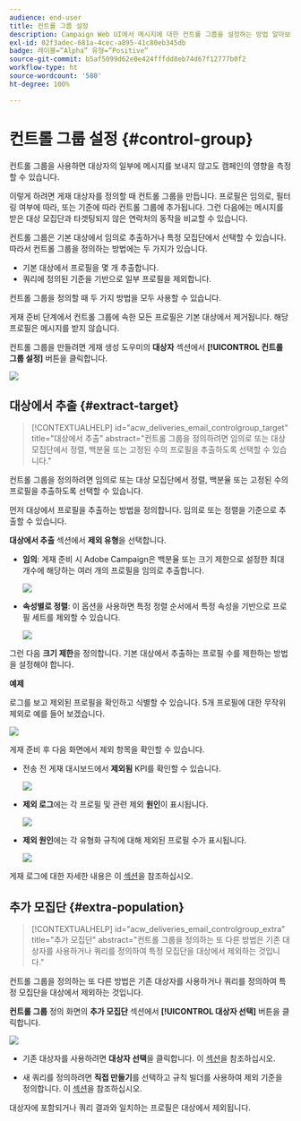 ```yaml
---
audience: end-user
title: 컨트롤 그룹 설정
description: Campaign Web UI에서 메시지에 대한 컨트롤 그룹을 설정하는 방법 알아보기
exl-id: 02f3adec-681a-4cec-a895-41c80eb345db
badge: 레이블=“Alpha” 유형=“Positive”
source-git-commit: b5af5099d62e0e424fffdd8eb74d67f12777b0f2
workflow-type: ht
source-wordcount: '580'
ht-degree: 100%

---
```


# 컨트롤 그룹 설정 {#control-group}

컨트롤 그룹을 사용하면 대상자의 일부에 메시지를 보내지 않고도 캠페인의 영향을 측정할 수 있습니다.

이렇게 하려면 게재 대상자를 정의할 때 컨트롤 그룹을 만듭니다. 프로필은 임의로, 필터링 여부에 따라, 또는 기준에 따라 컨트롤 그룹에 추가됩니다. 그런 다음에는 메시지를 받은 대상 모집단과 타겟팅되지 않은 연락처의 동작을 비교할 수 있습니다.

컨트롤 그룹은 기본 대상에서 임의로 추출하거나 특정 모집단에서 선택할 수 있습니다. 따라서 컨트롤 그룹을 정의하는 방법에는 두 가지가 있습니다.

* 기본 대상에서 프로필을 몇 개 추출합니다.
* 쿼리에 정의된 기준을 기반으로 일부 프로필을 제외합니다.

컨트롤 그룹을 정의할 때 두 가지 방법을 모두 사용할 수 있습니다.

게재 준비 단계에서 컨트롤 그룹에 속한 모든 프로필은 기본 대상에서 제거됩니다. 해당 프로필은 메시지를 받지 않습니다.

컨트롤 그룹을 만들려면 게재 생성 도우미의 **대상자** 섹션에서 **[!UICONTROL 컨트롤 그룹 설정]** 버튼을 클릭합니다.

![](assets/control-group1.png)

## 대상에서 추출 {#extract-target}

>[!CONTEXTUALHELP]
>id="acw_deliveries_email_controlgroup_target"
>title="대상에서 추출"
>abstract="컨트롤 그룹을 정의하려면 임의로 또는 대상 모집단에서 정렬, 백분율 또는 고정된 수의 프로필을 추출하도록 선택할 수 있습니다."

컨트롤 그룹을 정의하려면 임의로 또는 대상 모집단에서 정렬, 백분율 또는 고정된 수의 프로필을 추출하도록 선택할 수 있습니다.

먼저 대상에서 프로필을 추출하는 방법을 정의합니다. 임의로 또는 정렬을 기준으로 추출할 수 있습니다.

**대상에서 추출** 섹션에서 **제외 유형**&#x200B;을 선택합니다.

* **임의**: 게재 준비 시 Adobe Campaign은 백분율 또는 크기 제한으로 설정한 최대 개수에 해당하는 여러 개의 프로필을 임의로 추출합니다.

   ![](assets/control-group.png)

* **속성별로 정렬**: 이 옵션을 사용하면 특정 정렬 순서에서 특정 속성을 기반으로 프로필 세트를 제외할 수 있습니다.

   ![](assets/control-group2.png)

그런 다음 **크기 제한**&#x200B;을 정의합니다. 기본 대상에서 추출하는 프로필 수를 제한하는 방법을 설정해야 합니다.

**예제**

로그를 보고 제외된 프로필을 확인하고 식별할 수 있습니다. 5개 프로필에 대한 무작위 제외로 예를 들어 보겠습니다.

![](assets/control-group4.png)

게재 준비 후 다음 화면에서 제외 항목을 확인할 수 있습니다.

* 전송 전 게재 대시보드에서 **제외됨** KPI를 확인할 수 있습니다.

   ![](assets/control-group5.png)

* **제외 로그**&#x200B;에는 각 프로필 및 관련 제외 **원인**&#x200B;이 표시됩니다.

   ![](assets/control-group6.png)

* **제외 원인**&#x200B;에는 각 유형화 규칙에 대해 제외된 프로필 수가 표시됩니다.

   ![](assets/control-group7.png)

게재 로그에 대한 자세한 내용은 이 [섹션](../monitor/delivery-logs.md)을 참조하십시오.

## 추가 모집단 {#extra-population}

>[!CONTEXTUALHELP]
>id="acw_deliveries_email_controlgroup_extra"
>title="추가 모집단"
>abstract="컨트롤 그룹을 정의하는 또 다른 방법은 기존 대상자를 사용하거나 쿼리를 정의하여 특정 모집단을 대상에서 제외하는 것입니다."

컨트롤 그룹을 정의하는 또 다른 방법은 기존 대상자를 사용하거나 쿼리를 정의하여 특정 모집단을 대상에서 제외하는 것입니다.

**컨트롤 그룹** 정의 화면의 **추가 모집단** 섹션에서 **[!UICONTROL 대상자 선택]** 버튼을 클릭합니다.

![](assets/control-group3.png)

* 기존 대상자를 사용하려면 **대상자 선택**&#x200B;을 클릭합니다. 이 [섹션](add-audience.md)을 참조하십시오.

* 새 쿼리를 정의하려면 **직접 만들기**&#x200B;를 선택하고 규칙 빌더를 사용하여 제외 기준을 정의합니다. 이 [섹션](segment-builder.md)을 참조하십시오.

대상자에 포함되거나 쿼리 결과와 일치하는 프로필은 대상에서 제외됩니다.